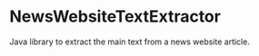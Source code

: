 NewsWebsiteTextExtractor
========================

Java library to extract the main text from a news website article.
